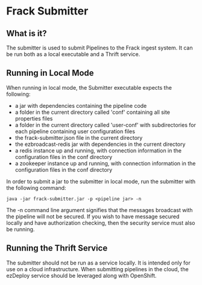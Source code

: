 Frack Submitter
===============

What is it?
-----------

The submitter is used to submit Pipelines to the Frack ingest system. It can be run both as a local executable and
a Thrift service.

Running in Local Mode
---------------------

When running in local mode, the Submitter executable expects the following:

* a jar with dependencies containing the pipeline code
* a folder in the current directory called 'conf' containing all site properties files
* a folder in the current directory called 'user-conf' with subdirectories for each pipeline containing user configuration files
* the frack-submitter.json file in the current directory
* the ezbroadcast-redis jar with dependencies in the current directory
* a redis instance up and running, with connection information in the configuration files in the conf directory
* a zookeeper instance up and running, with connection information in the configuration files in the conf directory

In order to submit a jar to the submitter in local mode, run the submitter with the following command:

`java -jar frack-submitter.jar -p <pipeline jar> -n`

The -n command line argument signifies that the messages broadcast with the pipeline will not be secured. If you wish
to have message secured locally and have authorization checking, then the security service must also be running.

Running the Thrift Service
--------------------------

The submitter should not be run as a service locally. It is intended only for use on a cloud infrastructure. When submitting
pipelines in the cloud, the ezDeploy service should be leveraged along with OpenShift.
